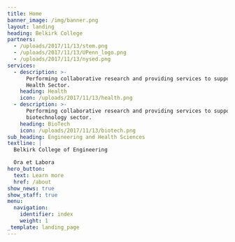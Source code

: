 ```yaml
---
title: Home
banner_image: /img/banner.png
layout: landing
heading: Belkirk College
partners:
  - /uploads/2017/11/13/stem.png
  - /uploads/2017/11/13/UPenn_logo.png
  - /uploads/2017/11/13/nysed.png
services:
  - description: >-
      Performing collaborative research and providing services to support the
      Health Sector.
    heading: Health
    icon: /uploads/2017/11/13/health.png
  - description: >-
      Performing collaborative research and providing services to support the
      biotechnology sector.
    heading: BioTech
    icon: /uploads/2017/11/13/biotech.png
sub_heading: Engineering and Health Sciences
textline: |
  Belkirk College of Engineering

  Ora et Labora
hero_button:
  text: Learn more
  href: /about
show_news: true
show_staff: true
menu:
  navigation:
    identifier: index
    weight: 1
_template: landing_page
---
```


